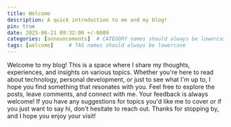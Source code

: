 ```yaml
---
title: Welcome
description: A quick introduction to me and my blog!
pin: true
date: 2025-06-21 09:32:00 +/-0009
categories: [announcements]  # CATEGORY names should always be lowercase
tags: [welcome]     # TAG names should always be lowercase
---
```


Welcome to my blog! This is a space where I share my thoughts, experiences, and insights on various topics. Whether you're here to read about technology, personal development, or just to see what I'm up to, I hope you find something that resonates with you.
Feel free to explore the posts, leave comments, and connect with me. Your feedback is always welcome!
If you have any suggestions for topics you'd like me to cover or if you just want to say hi, don't hesitate to reach out. Thanks for stopping by, and I hope you enjoy your visit!
